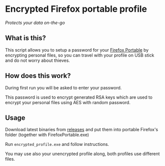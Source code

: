 # Encrypted Firefox portable profile

*Protects your data on-the-go*

## What is this?

This script allows you to setup a password for your [Firefox Portable](https://portableapps.com/apps/internet/firefox_portable) by encrypting personal files, so you can travel with your profile on USB stick and do not worry about thieves.

## How does this work?

During first run you will be asked to enter your password.

This password is used to encrypt generated RSA keys which are used to encrypt your personal files using AES with random password.

## Usage

Download latest binaries from [releases](https://github.com/esoadamo/EncryptedFFPorable/releases) and put them into portable Firefox's folder (together with FirefoxPortable.exe)

Run `encrypted_profile.exe` and follow instructions.

You may use also your unencrypted profile along, both profiles use different files.